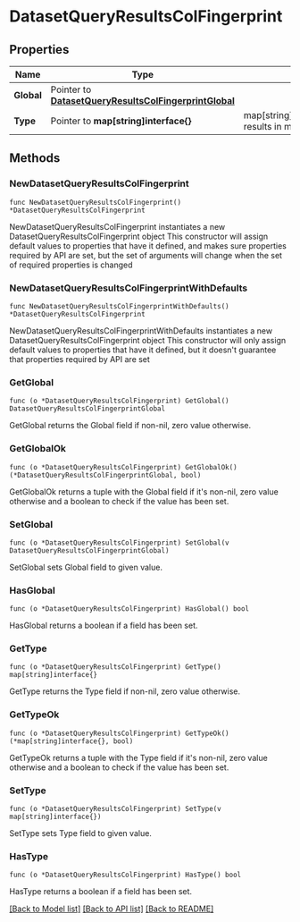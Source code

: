 # DatasetQueryResultsColFingerprint

## Properties

Name | Type | Description | Notes
------------ | ------------- | ------------- | -------------
**Global** | Pointer to [**DatasetQueryResultsColFingerprintGlobal**](DatasetQueryResultsColFingerprintGlobal.md) |  | [optional] 
**Type** | Pointer to **map[string]interface{}** | map[string]DatasetQueryResultsColFingerprintType results in map[string]interface{} | [optional] 

## Methods

### NewDatasetQueryResultsColFingerprint

`func NewDatasetQueryResultsColFingerprint() *DatasetQueryResultsColFingerprint`

NewDatasetQueryResultsColFingerprint instantiates a new DatasetQueryResultsColFingerprint object
This constructor will assign default values to properties that have it defined,
and makes sure properties required by API are set, but the set of arguments
will change when the set of required properties is changed

### NewDatasetQueryResultsColFingerprintWithDefaults

`func NewDatasetQueryResultsColFingerprintWithDefaults() *DatasetQueryResultsColFingerprint`

NewDatasetQueryResultsColFingerprintWithDefaults instantiates a new DatasetQueryResultsColFingerprint object
This constructor will only assign default values to properties that have it defined,
but it doesn't guarantee that properties required by API are set

### GetGlobal

`func (o *DatasetQueryResultsColFingerprint) GetGlobal() DatasetQueryResultsColFingerprintGlobal`

GetGlobal returns the Global field if non-nil, zero value otherwise.

### GetGlobalOk

`func (o *DatasetQueryResultsColFingerprint) GetGlobalOk() (*DatasetQueryResultsColFingerprintGlobal, bool)`

GetGlobalOk returns a tuple with the Global field if it's non-nil, zero value otherwise
and a boolean to check if the value has been set.

### SetGlobal

`func (o *DatasetQueryResultsColFingerprint) SetGlobal(v DatasetQueryResultsColFingerprintGlobal)`

SetGlobal sets Global field to given value.

### HasGlobal

`func (o *DatasetQueryResultsColFingerprint) HasGlobal() bool`

HasGlobal returns a boolean if a field has been set.

### GetType

`func (o *DatasetQueryResultsColFingerprint) GetType() map[string]interface{}`

GetType returns the Type field if non-nil, zero value otherwise.

### GetTypeOk

`func (o *DatasetQueryResultsColFingerprint) GetTypeOk() (*map[string]interface{}, bool)`

GetTypeOk returns a tuple with the Type field if it's non-nil, zero value otherwise
and a boolean to check if the value has been set.

### SetType

`func (o *DatasetQueryResultsColFingerprint) SetType(v map[string]interface{})`

SetType sets Type field to given value.

### HasType

`func (o *DatasetQueryResultsColFingerprint) HasType() bool`

HasType returns a boolean if a field has been set.


[[Back to Model list]](../README.md#documentation-for-models) [[Back to API list]](../README.md#documentation-for-api-endpoints) [[Back to README]](../README.md)


